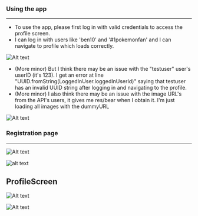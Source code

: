 ### Using the app
-----------------------------------------
- To use the app, please first log in with valid credentials to access the profile screen.
- I can log in with users like 'ben10' and '#1pokemonfan' and I can navigate to profile which loads correctly.

![Alt text](profile_works_for_existing_users.png)

- (More minor) But I think there may be an issue with the "testuser" user's userID (it's 123). I get an error at line "UUID.fromString(LoggedInUser.loggedInUserId)" saying that testuser has an invalid UUID string after logging in and navigating to the profile.
- (More minor) I also think there may be an issue with the image URL's from the API's users, it gives me res/bear when I obtain it. I'm just loading all images with the dummyURL

![Alt text](uuid_error_for_testuser.png)

### Registration page
-----------------------------------------

![Alt text](registration.png)

![alt text](babble_feed_photo.png)


ProfileScreen
-----------------------------------------

![Alt text](profile_screen_photo.png)

![Alt text](opening_screen.png)

